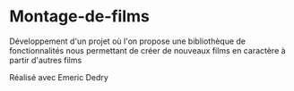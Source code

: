 # Montage-de-films
Développement d'un projet où l'on propose une bibliothèque de fonctionnalités nous permettant de créer de nouveaux films en caractère à partir d'autres films


Réalisé avec Emeric Dedry
